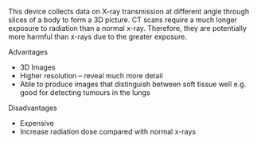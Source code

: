 This device collects data on X-ray transmission at different angle through slices of a body to form a 3D picture. CT scans require a much longer exposure to radiation than a normal x-ray. Therefore, they are potentially more harmful than x-rays due to the greater exposure.

Advantages
- 3D Images
- Higher resolution – reveal much more detail
- Able to produce images that distinguish between soft tissue well e.g. good for detecting tumours in the lungs

Disadvantages
- Expensive
- Increase radiation dose compared with normal x-rays